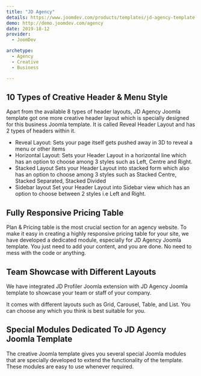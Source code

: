 ```yaml
---
title: "JD Agency"
details: https://www.joomdev.com/products/templates/jd-agency-template
demo: http://demo.joomdev.com/agency
date: 2019-18-12
provider: 
  - JoomDev

archetype:
  - Agency
  - Creative
  - Business

---
```


## 10 Types of Creative Header & Menu Style
Apart from the available 8 types of header layouts, JD Agency Joomla template got one more creative header layout which is specially designed for this business Joomla template. It is called Reveal Header Layout and has 2 types of headers within it.

- Reveal Layout: Sets your page itself gets pushed away in 3D to reveal a menu or other items
- Horizontal Layout: Sets your Header Layout in a horizontal line which has an option to choose among 3 styles such as Left, Centre and Right.
- Stacked Layout Sets your Header Layout into stacked form which also has an option to choose among 3 styles such as Stacked Centre, Stacked Separated, Stacked Divided
- Sidebar layout Set your Header Layout into Sidebar view which has an option to choose between 2 styles i.e Left and Right.

## Fully Responsive Pricing Table
Plan & Pricing table is the most crucial section for an agency website. To make it easy in creating a highly responsive pricing table for your site, we have developed a dedicated module, especially for JD Agency Joomla template. You just need to add your content, and you are done. No need to mess with the code or anything.

## Team Showcase with Different Layouts
We have integrated JD Profiler Joomla extension with JD Agency Joomla template to showcase your team or staff of your company.

It comes with different layouts such as Grid, Carousel, Table, and List. You can choose any which you think is best suitable for you.

## Special Modules Dedicated To JD Agency Joomla Template
The creative Joomla template gives you several special Joomla modules that are specially developed to extend the functionality of the template. These modules are easy to use whenever required.